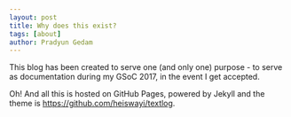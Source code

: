 ```yaml
---
layout: post
title: Why does this exist?
tags: [about]
author: Pradyun Gedam
---
```


This blog has been created to serve one (and only one) purpose - to serve as
documentation during my GSoC 2017, in the event I get accepted.

Oh! And all this is hosted on GitHub Pages, powered by Jekyll and the theme is
<https://github.com/heiswayi/textlog>.
